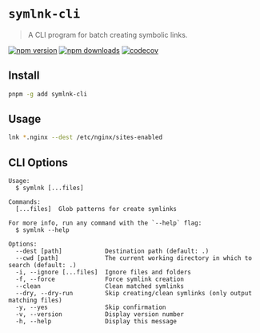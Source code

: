 # `symlnk-cli`

> A CLI program for batch creating symbolic links.

[![npm version](https://badgen.net/npm/v/symlnk-cli)](https://npm.im/symlnk-cli) [![npm downloads](https://badgen.net/npm/dm/symlnk-cli)](https://npm.im/symlnk-cli) [![codecov](https://codecov.io/gh/u3u/symlnk-cli/branch/main/graph/badge.svg?token=JXgKbrQ6ez)](https://codecov.io/gh/u3u/symlnk-cli)

## Install

```sh
pnpm -g add symlnk-cli
```

## Usage

```sh
lnk *.nginx --dest /etc/nginx/sites-enabled
```

## CLI Options

```
Usage:
  $ symlnk [...files]

Commands:
  [...files]  Glob patterns for create symlinks

For more info, run any command with the `--help` flag:
  $ symlnk --help

Options:
  --dest [path]            Destination path (default: .)
  --cwd [path]             The current working directory in which to search (default: .)
  -i, --ignore [...files]  Ignore files and folders
  -f, --force              Force symlink creation
  --clean                  Clean matched symlinks
  --dry, --dry-run         Skip creating/clean symlinks (only output matching files)
  -y, --yes                Skip confirmation
  -v, --version            Display version number
  -h, --help               Display this message
```
